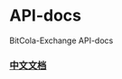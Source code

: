 # API-docs
BitCola-Exchange API-docs

### [中文文档](https://github.com/BitCola/API-docs/blob/master/README_CN.md)
